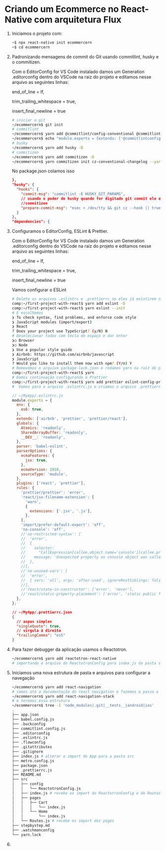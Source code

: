# Criando um Ecommerce no React-Native com arquitetura Flux

1. Iniciamos o projeto com:

    ```bash
    ~$ npx react-native init ecommercern
    ~$ cd ecommercern
    ```

2. Padronizando mensagens de commit do Git usando commitlint, husky e o commitizen.

   Com o EditorConfig for VS Code instalado damos um Generation .editorconfig dentro do VSCode na raiz do projeto e editamos nesse arquivo as seguintes linhas:

   end_of_line = lf,

   trim_trailing_whitespace = true,

   insert_final_newline = true

     ```bash
     # iniciar o git
     ~/ecommercern$ git init
     # commitlint
     ~/ecommercern$ yarn add @commitlint/config-conventional @commitlint/cli -D
     ~/ecommercern$ echo "module.exports = {extends: ['@commitlintconfig-conventional']}" > commitlint.config.js
     # husky
     ~/ecommercern$ yarn add husky -D
     # commitizen
     ~/ecommercern$ yarn add commitizen -D
     ~/ecommercern$ yarn commitizen init cz-conventional-changelog --yarn --dev--exact
     ```

   No package.json colamos isso

    ```json
    },
    "husky": {
      "hooks": {
        "commit-msg": "commitlint -E HUSKY_GIT_PARAMS",
        // usando o poder do husky quando for digitado git commit ele executa o
        //commitizen
        "prepare-commit-msg": "exec < /dev/tty && git cz --hook || true"
      }
    },
    "dependencies": {
    ```

3. Configuramos o EditorConfig, ESLint & Prettier.

   Com o EditorConfig for VS Code instalado damos um Generation .editorconfig dentro do VSCode na raiz do projeto e editamos nesse arquivo as seguintes linhas:

   end_of_line = lf,

   trim_trailing_whitespace = true,

   insert_final_newline = true

   Vamos configurar o ESLint

    ```bash
    # Delete os arquivos .eslintrc e .prettierrc se eles já existirem noprojeto
    comp:~/first-project-with-react$ yarn add eslint -D
    comp:~/first-project-with-react$ yarn eslint --init
    # E escolhemos
    ❯ To check syntax, find problems, and enforce code style
    ❯ JavaScript modules (import/export)
    ❯ React
    ? Does your project use TypeScript? (y/N) N
    # Deselecionar todos com tecla de espaço e dar enter
    ❯○ Browser
    ❯○ Node
    ❯ Use a popular style guide
    ❯ Airbnb: https://github.com/airbnb/javascript
    ❯ JavaScript
    ? Would you like to install them now with npm? (Y/n) Y
    # Removemos o arquivo package-lock.json e rodamos yarn na raiz do projeto
    comp:~/first-project-with-react$ yarn
    # Damos continuação configurando o Prettier
    comp:~/first-project-with-react$ yarn add prettier eslint-config-prettiereslint-plugin-prettier babel-eslint -D
    #  Vamos para o arquivo .eslintrc.js e criamos o arquivo .prettierrc
    ```

    ```js
    // ~/MyApp/.eslintrc.js
    module.exports = {
      env: {
        es6: true,
      },
      extends: ['airbnb', 'prettier', 'prettier/react'],
      globals: {
        Atomics: 'readonly',
        SharedArrayBuffer: 'readonly',
        __DEV__: 'readonly',
      },
      parser: 'babel-eslint',
      parserOptions: {
        ecmaFeatures: {
          jsx: true,
        },
        ecmaVersion: 2018,
        sourceType: 'module',
      },
      plugins: ['react', 'prettier'],
      rules: {
        'prettier/prettier': 'error',
        'react/jsx-filename-extension': [
          'warn',
          {
            extensions: ['.jsx', '.js'],
          },
        ],
        'import/prefer-default-export': 'off',
        'no-console': 'off',
        //'no-restricted-syntax': [
        //  'error',
        //  {
        //    selector:
        //      "CallExpression[callee.object.name='console'][callee.propertyname!=/^(log|warn|error|info|trace)$/]",
        //    message: 'Unexpected property on console object was called',
        //  },
        //],
        //'no-unused-vars': [
        //  'error',
        //  { vars: 'all', args: 'after-used', ignoreRestSiblings: false },
        //],
        //'react/state-in-constructor': ['error', 'never'],
        //'react/static-property-placement': ['error', 'static public field'],
      },
    };
    ```

    ```json
    // ~/MyApp/.prettierrc.json
    {
      // aspas simples
      "singleQuote": true,
      // virgula à direita
      "trailingComma": "es5"
    }
    ```

4. Para fazer debugger da aplicação usamos o Reactotron.

    ```bash
    ~/ecommercern$ yarn add reactotron-react-native
    # importando o arquivo do ReactotronConfig para index.js da pasta src do projeto
    ```

5. Iniciamos uma nova estrutura de pasta e arquivos para configurar a navegação

    ```bash
    ~/ecommercern$ yarn add react-navigation
    # vamos até a documentação do react navigation e fazemos o passo a passo para configura-lo.
    ~/ecommercern$ yarn add react-navigation-stack
    # e teremos essa estrutura
    ~/ecommercern$ tree -I 'node_modules|.git|__tests__|android|ios'
    .
    ├── app.json
    ├── babel.config.js
    ├── .buckconfig
    ├── commitlint.config.js
    ├── .editorconfig
    ├── .eslintrc.js
    ├── .flowconfig
    ├── .gitattributes
    ├── .gitignore
    ├── index.js # alterar o import do App para a pasta src
    ├── metro.config.js
    ├── package.json
    ├── .prettierrc.js
    ├── README.md
    ├── src
    │   ├── config
    │   │   └── ReactotronConfig.js
    │   ├── index.js # recebe os import do ReactotronConfig e do Routes
    │   ├── pages
    │   │   ├── Cart
    │   │   │   └── index.js
    │   │   └── Home
    │   │       └── index.js
    │   └── Routes.js # recebe os import das pages
    ├── stepbystep.md
    ├── .watchmanconfig
    └── yarn.lock
    ```

6.
